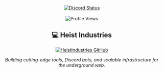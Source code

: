 <p align="center">
  <a href="https://cursi.ng">
    <img src="https://lanyard.kyrie25.dev/api/1001319487670333591?waveColor=fff&waveSpotifyColor=212121&gradient=fff&borderRadius=25px&bg=000" alt="Discord Status" />
  </a>
  <br><br>
  <img src="https://komarev.com/ghpvc/?username=csynholic&color=gray&style=plastic" alt="Profile Views" />
</p>

<h2 align="center">💻 Heist Industries</h2>

<p align="center">
  <a href="https://github.com/heistindustries">
    <img src="https://img.shields.io/badge/GitHub-HeistIndustries-000000?style=for-the-badge&logo=github&logoColor=white" alt="HeistIndustries GitHub" />
  </a>
</p>

<p align="center">
  <i>Building cutting-edge tools, Discord bots, and scalable infrastructure for the underground web.</i>
</p>
